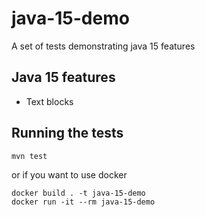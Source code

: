 # java-15-demo
A set of tests demonstrating java 15 features


## Java 15 features
* Text blocks


## Running the tests
```
mvn test
```
or if you want to use docker
```
docker build . -t java-15-demo
docker run -it --rm java-15-demo
```
